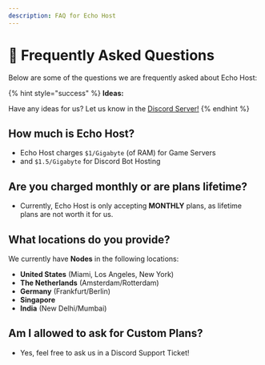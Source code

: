 ```yaml
---
description: FAQ for Echo Host
---
```


# 📍 Frequently Asked Questions

Below are some of the questions we are frequently asked about Echo Host:

{% hint style="success" %}
**Ideas:**

Have any ideas for us? Let us know in the [Discord Server!](https://discord.echoenterprises.net)
{% endhint %}

## How much is Echo Host?

* Echo Host charges `$1/Gigabyte` (of RAM) for Game Servers
* and `$1.5/Gigabyte` for Discord Bot Hosting

## Are you charged monthly or are plans lifetime?

* Currently, Echo Host is only accepting **MONTHLY** plans, as lifetime plans are not worth it for us.

## What locations do you provide?

We currently have **Nodes** in the following locations:

* **United States** (Miami, Los Angeles, New York)
* **The Netherlands** (Amsterdam/Rotterdam)
* **Germany** (Frankfurt/Berlin)
* **Singapore**&#x20;
* **India** (New Delhi/Mumbai)

## Am I allowed to ask for Custom Plans?

* Yes, feel free to ask us in a Discord Support Ticket!
